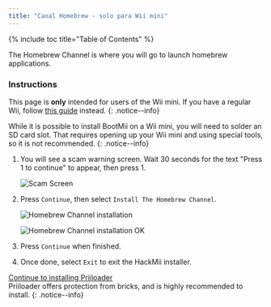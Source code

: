 ```yaml
---
title: "Canal Homebrew - solo para Wii mini"
---
```


{% include toc title="Table of Contents" %}

The Homebrew Channel is where you will go to launch homebrew applications.

### Instructions
This page is **only** intended for users of the Wii mini. If you have a regular Wii, follow [this guide](hbc) instead.
{: .notice--info}

While it is possible to install BootMii on a Wii mini, you will need to solder an SD card slot. That requires opening up your Wii mini and using special tools, so it is not recommended.
{: .notice--info}

1. You will see a scam warning screen. Wait 30 seconds for the text "Press 1 to continue" to appear, then press 1.

    ![Scam Screen](/images/hackmii/scam.png)

1. Press `Continue`, then select `Install The Homebrew Channel`.

    ![Homebrew Channel installation](/images/hackmii/hbc_install.png)

    ![Homebrew Channel installation OK](/images/hackmii/hbc_install_ok.png)

1. Press `Continue` when finished.
1. Once done, select `Exit` to exit the HackMii installer.

[Continue to installing Priiloader](priiloader) <br> Priiloader offers protection from bricks, and is highly recommended to install.
{: .notice--info}
